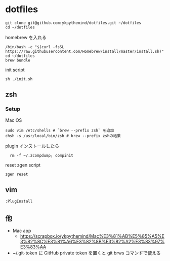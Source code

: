 # dotfiles

```
git clone git@github.com:ykpythemind/dotfiles.git ~/dotfiles
cd ~/dotfiles
```

homebrew を入れる

```
/bin/bash -c "$(curl -fsSL https://raw.githubusercontent.com/Homebrew/install/master/install.sh)"
cd ~/dotfiles
brew bundle
```

init script

```
sh ./init.sh
```

## zsh

### Setup

Mac OS

```
sudo vim /etc/shells # `brew --prefix zsh` を追加
chsh -s /usr/local/bin/zsh # brew --prefix zshの結果
```

plugin インストールしたら

```
  rm -f ~/.zcompdump; compinit
```

reset zgen script

```
zgen reset
```

## vim

```
:PlugInstall
```

## 他

- Mac app
  - https://scrapbox.io/ykpythemind/Mac%E3%81%AB%E5%85%A5%E3%82%8C%E3%81%A6%E3%82%8B%E3%82%A2%E3%83%97%E3%83%AA
- ~/.git-token に GitHub private token を置くと git brws コマンドで使える
